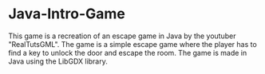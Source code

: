 # Java-Intro-Game
This game is a recreation of an escape game in Java by the youtuber "RealTutsGML". The game is a simple escape game where the player has to find a key to unlock the door and escape the room. The game is made in Java using the LibGDX library.
